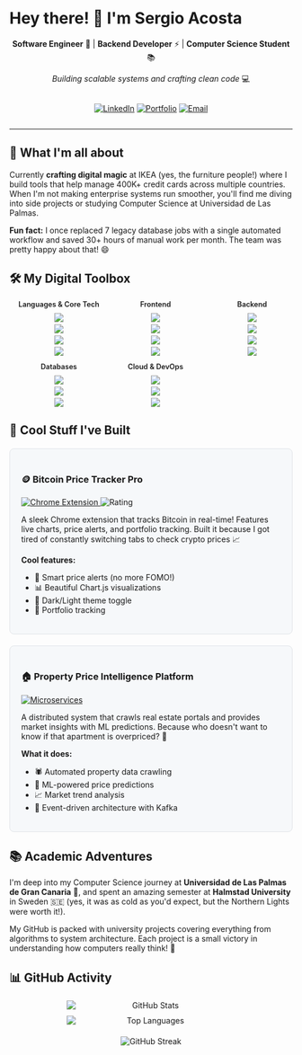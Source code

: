 # Hey there! 👋 I'm Sergio Acosta

<div align="center" style="flex-wrap: wrap; gap: 10px;">

**Software Engineer** 🚀 | **Backend Developer** ⚡ | **Computer Science Student** 📚

*Building scalable systems and crafting clean code* 💻

<div style="display: flex; flex-wrap: wrap; justify-content: center; gap: 8px; margin-top: 16px;">

[![LinkedIn](https://img.shields.io/badge/LinkedIn-0077B5?style=for-the-badge&logo=linkedin&logoColor=white)](https://linkedin.com/in/sergioacostaquintana)
[![Portfolio](https://img.shields.io/badge/Portfolio-FF5722?style=for-the-badge&logo=firefox&logoColor=white)](https://sergioaco.com)
[![Email](https://img.shields.io/badge/Email-D14836?style=for-the-badge&logo=gmail&logoColor=white)](mailto:sergioacostaquintana@gmail.com)

</div>

</div>

---

## 🚀 What I'm all about

Currently **crafting digital magic** at IKEA (yes, the furniture people!) where I build tools that help manage 400K+ credit cards across multiple countries. When I'm not making enterprise systems run smoother, you'll find me diving into side projects or studying Computer Science at Universidad de Las Palmas.

**Fun fact:** I once replaced 7 legacy database jobs with a single automated workflow and saved 30+ hours of manual work per month. The team was pretty happy about that! 😄

## 🛠️ My Digital Toolbox

<div style="
  display: grid;
  grid-template-columns: repeat(auto-fit, minmax(160px, 1fr));
  gap: 12px;
  width: 100%;
  align-items: start;
  padding: 0 8px;
">

  <!-- Languages & Core Tech -->
  <div style="display:flex; flex-direction:column; align-items:center; min-width: 140px;">
    <div style="font-weight:600; margin-bottom:8px; text-align:center; font-size: 0.9em;">Languages &amp; Core Tech</div>
    <div style="display:flex; flex-direction:column; align-items:center; gap:4px; width: 100%;">
      <img src="https://img.shields.io/badge/TypeScript-007ACC?style=for-the-badge&logo=typescript&logoColor=white" style="max-width: 100%; height: auto;" />
      <img src="https://img.shields.io/badge/Java-ED8B00?style=for-the-badge&logo=openjdk&logoColor=white" style="max-width: 100%; height: auto;" />
      <img src="https://img.shields.io/badge/Python-3776AB?style=for-the-badge&logo=python&logoColor=white" style="max-width: 100%; height: auto;" />
      <img src="https://img.shields.io/badge/Go-00ADD8?style=for-the-badge&logo=go&logoColor=white" style="max-width: 100%; height: auto;" />
    </div>
  </div>

  <!-- Frontend -->
  <div style="display:flex; flex-direction:column; align-items:center; min-width: 140px;">
    <div style="font-weight:600; margin-bottom:8px; text-align:center; font-size: 0.9em;">Frontend</div>
    <div style="display:flex; flex-direction:column; align-items:center; gap:4px; width: 100%;">
      <img src="https://img.shields.io/badge/React-20232A?style=for-the-badge&logo=react&logoColor=61DAFB" style="max-width: 100%; height: auto;" />
      <img src="https://img.shields.io/badge/Next.js-000000?style=for-the-badge&logo=next.js&logoColor=white" style="max-width: 100%; height: auto;" />
      <img src="https://img.shields.io/badge/Angular-DD0031?style=for-the-badge&logo=angular&logoColor=white" style="max-width: 100%; height: auto;" />
      <img src="https://img.shields.io/badge/Tailwind_CSS-38B2AC?style=for-the-badge&logo=tailwind-css&logoColor=white" style="max-width: 100%; height: auto;" />
    </div>
  </div>

  <!-- Backend -->
  <div style="display:flex; flex-direction:column; align-items:center; min-width: 140px;">
    <div style="font-weight:600; margin-bottom:8px; text-align:center; font-size: 0.9em;">Backend</div>
    <div style="display:flex; flex-direction:column; align-items:center; gap:4px; width: 100%;">
      <img src="https://img.shields.io/badge/Spring_Boot-6DB33F?style=for-the-badge&logo=spring-boot&logoColor=white" style="max-width: 100%; height: auto;" />
      <img src="https://img.shields.io/badge/Node.js-43853D?style=for-the-badge&logo=node.js&logoColor=white" style="max-width: 100%; height: auto;" />
      <img src="https://img.shields.io/badge/Express.js-404D59?style=for-the-badge&logo=express&logoColor=white" style="max-width: 100%; height: auto;" />
      <img src="https://img.shields.io/badge/Apache_Kafka-231F20?style=for-the-badge&logo=Apache%20Kafka&logoColor=white" style="max-width: 100%; height: auto;" />
    </div>
  </div>

  <!-- Databases -->
  <div style="display:flex; flex-direction:column; align-items:center; min-width: 140px;">
    <div style="font-weight:600; margin-bottom:8px; text-align:center; font-size: 0.9em;">Databases</div>
    <div style="display:flex; flex-direction:column; align-items:center; gap:4px; width: 100%;">
      <img src="https://img.shields.io/badge/PostgreSQL-316192?style=for-the-badge&logo=postgresql&logoColor=white" style="max-width: 100%; height: auto;" />
      <img src="https://img.shields.io/badge/MongoDB-4EA94B?style=for-the-badge&logo=mongodb&logoColor=white" style="max-width: 100%; height: auto;" />
      <img src="https://img.shields.io/badge/Redis-DC382D?style=for-the-badge&logo=redis&logoColor=white" style="max-width: 100%; height: auto;" />
    </div>
  </div>

  <!-- Cloud & DevOps -->
  <div style="display:flex; flex-direction:column; align-items:center; min-width: 140px;">
    <div style="font-weight:600; margin-bottom:8px; text-align:center; font-size: 0.9em;">Cloud &amp; DevOps</div>
    <div style="display:flex; flex-direction:column; align-items:center; gap:4px; width: 100%;">
      <img src="https://img.shields.io/badge/Docker-2496ED?style=for-the-badge&logo=docker&logoColor=white" style="max-width: 100%; height: auto;" />
      <img src="https://img.shields.io/badge/AWS-232F3E?style=for-the-badge&logo=amazon-aws&logoColor=white" style="max-width: 100%; height: auto;" />
      <img src="https://img.shields.io/badge/Azure-0078D4?style=for-the-badge&logo=microsoft-azure&logoColor=white" style="max-width: 100%; height: auto;" />
    </div>
  </div>

</div>


## 🌟 Cool Stuff I've Built

<div style="display: grid; grid-template-columns: repeat(auto-fit, minmax(300px, 1fr)); gap: 20px; margin: 20px 0;">

<div style="padding: 20px; border: 1px solid #e1e4e8; border-radius: 8px; background: #f6f8fa;">

### 🪙 Bitcoin Price Tracker Pro
<div align="left">
  <a href="https://github.com/SergioAcostaTer/bitcoin-price-tracker-pro">
    <img src="https://img.shields.io/badge/Chrome_Extension-1,000+_users-4285F4?style=flat-square&logo=googlechrome&logoColor=white" alt="Chrome Extension" style="max-width: 100%; height: auto;"/>
  </a>
  <img src="https://img.shields.io/badge/Rating-4.0/5_⭐-FFD700?style=flat-square" alt="Rating" style="max-width: 100%; height: auto;"/>
</div>

A sleek Chrome extension that tracks Bitcoin in real-time! Features live charts, price alerts, and portfolio tracking. Built it because I got tired of constantly switching tabs to check crypto prices 📈

**Cool features:**
- 🔔 Smart price alerts (no more FOMO!)
- 📊 Beautiful Chart.js visualizations
- 🌙 Dark/Light theme toggle
- 💼 Portfolio tracking

</div>

<div style="padding: 20px; border: 1px solid #e1e4e8; border-radius: 8px; background: #f6f8fa;">

### 🏠 Property Price Intelligence Platform
<div align="left">
  <a href="https://github.com/SergioAcostaTer/property-price-tracker">
    <img src="https://img.shields.io/badge/Microservices-Architecture-FF6B6B?style=flat-square" alt="Microservices" style="max-width: 100%; height: auto;"/>
  </a>
</div>

A distributed system that crawls real estate portals and provides market insights with ML predictions. Because who doesn't want to know if that apartment is overpriced? 🏡

**What it does:**
- 🕷️ Automated property data crawling
- 🤖 ML-powered price predictions
- 📈 Market trend analysis
- 🎯 Event-driven architecture with Kafka

</div>

</div>

## 📚 Academic Adventures

I'm deep into my Computer Science journey at **Universidad de Las Palmas de Gran Canaria** 🏫, and spent an amazing semester at **Halmstad University** in Sweden 🇸🇪 (yes, it was as cold as you'd expect, but the Northern Lights were worth it!).

My GitHub is packed with university projects covering everything from algorithms to system architecture. Each project is a small victory in understanding how computers really think! 🧠

## 📊 GitHub Activity

<div align="center" style="display: flex; flex-wrap: wrap; justify-content: center; gap: 10px; margin: 20px 0;">
  <img src="https://github-readme-stats-sigma-five.vercel.app/api?username=SergioAcostaTer&show_icons=true&theme=tokyonight&hide_border=true&count_private=true" height="165" alt="GitHub Stats" style="max-width: 100%; height: auto; min-width: 300px;" />
  <img src="https://github-readme-stats-sigma-five.vercel.app/api/top-langs/?username=SergioAcostaTer&layout=compact&theme=tokyonight&hide_border=true&langs_count=6" height="165" alt="Top Languages" style="max-width: 100%; height: auto; min-width: 300px;" />
</div>

<div align="center" style="margin: 20px 0;">
  <img src="https://streak-stats.demolab.com/?user=SergioAcostaTer&theme=tokyonight&hide_border=true" alt="GitHub Streak" style="max-width: 100%; height: auto;" />
</div>
